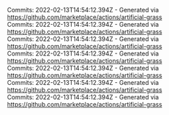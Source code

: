 Commits: 2022-02-13T14:54:12.394Z - Generated via https://github.com/marketplace/actions/artificial-grass
<br>
Commits: 2022-02-13T14:54:12.394Z - Generated via https://github.com/marketplace/actions/artificial-grass
<br>
Commits: 2022-02-13T14:54:12.394Z - Generated via https://github.com/marketplace/actions/artificial-grass
<br>
Commits: 2022-02-13T14:54:12.394Z - Generated via https://github.com/marketplace/actions/artificial-grass
<br>
Commits: 2022-02-13T14:54:12.394Z - Generated via https://github.com/marketplace/actions/artificial-grass
<br>
Commits: 2022-02-13T14:54:12.394Z - Generated via https://github.com/marketplace/actions/artificial-grass
<br>
Commits: 2022-02-13T14:54:12.394Z - Generated via https://github.com/marketplace/actions/artificial-grass
<br>
